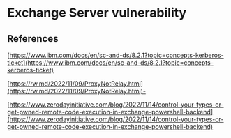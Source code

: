 # Exchange Server vulnerability



## References

[https://www.ibm.com/docs/en/sc-and-ds/8.2.1?topic=concepts-kerberos-ticket](https://www.ibm.com/docs/en/sc-and-ds/8.2.1?topic=concepts-kerberos-ticket)

[https://rw.md/2022/11/09/ProxyNotRelay.html](https://rw.md/2022/11/09/ProxyNotRelay.html)-

[https://www.zerodayinitiative.com/blog/2022/11/14/control-your-types-or-get-pwned-remote-code-execution-in-exchange-powershell-backend](https://www.zerodayinitiative.com/blog/2022/11/14/control-your-types-or-get-pwned-remote-code-execution-in-exchange-powershell-backend)
